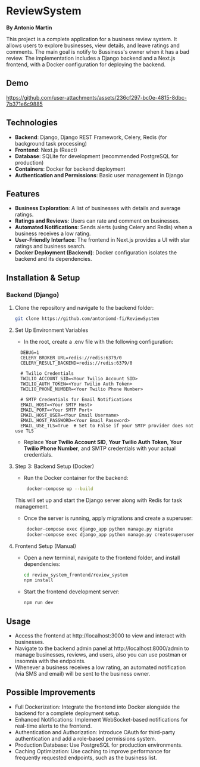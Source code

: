 # ReviewSystem

**By Antonio Martin**

This project is a complete application for a business review system. It allows users to explore businesses, view details, and leave ratings and comments. 
The main goal is notify to Bussiness's owner when it has a bad review.
The implementation includes a Django backend and a Next.js frontend, with a Docker configuration for deploying the backend.

## Demo

https://github.com/user-attachments/assets/236cf297-bc0e-4815-8dbc-7b371e6c9885

## Technologies

- **Backend**: Django, Django REST Framework, Celery, Redis (for background task processing)
- **Frontend**: Next.js (React)
- **Database**: SQLite for development (recommended PostgreSQL for production)
- **Containers**: Docker for backend deployment
- **Authentication and Permissions**: Basic user management in Django
  
## Features

- **Business Exploration**: A list of businesses with details and average ratings.
- **Ratings and Reviews**: Users can rate and comment on businesses.
- **Automated Notifications**: Sends alerts (using Celery and Redis) when a business receives a low rating.
- **User-Friendly Interface**: The frontend in Next.js provides a UI with star ratings and business search.
- **Docker Deployment (Backend)**: Docker configuration isolates the backend and its dependencies.


## Installation & Setup

### Backend (Django)

1. Clone the repository and navigate to the backend folder:

   ```bash
   git clone https://github.com/antoniomd-fi/ReviewSystem
   

2. Set Up Environment Variables
   - In the root, create a .env file with the following configuration:
    ```env
      DEBUG=1
      CELERY_BROKER_URL=redis://redis:6379/0
      CELERY_RESULT_BACKEND=redis://redis:6379/0

      # Twilio Credentials
      TWILIO_ACCOUNT_SID=<Your Twilio Account SID>
      TWILIO_AUTH_TOKEN=<Your Twilio Auth Token>
      TWILIO_PHONE_NUMBER=<Your Twilio Phone Number>

      # SMTP Credentials for Email Notifications
      EMAIL_HOST=<Your SMTP Host>
      EMAIL_PORT=<Your SMTP Port>
      EMAIL_HOST_USER=<Your Email Username>
      EMAIL_HOST_PASSWORD=<Your Email Password>
      EMAIL_USE_TLS=True  # Set to False if your SMTP provider does not use TLS
    ```
   - Replace **Your Twilio Account SID**, **Your Twilio Auth Token**, **Your Twilio Phone Number**, and SMTP credentials with your actual credentials.
3. Step 3: Backend Setup (Docker)
    - Run the Docker container for the backend:
       ```bash
        docker-compose up --build
     This will set up and start the Django server along with Redis for task management. 
    - Once the server is running, apply migrations and create a superuser:
       ```bash
        docker-compose exec django_app python manage.py migrate
        docker-compose exec django_app python manage.py createsuperuser

4.  Frontend Setup (Manual)
    - Open a new terminal, navigate to the frontend folder, and install dependencies:
        ```bash
        cd review_system_frontend/review_system
        npm install
    - Start the frontend development server:
       ```bash
      npm run dev

## Usage

- Access the frontend at http://localhost:3000 to view and interact with businesses.
- Navigate to the backend admin panel at http://localhost:8000/admin to manage businesses, reviews, and users, also you can use postman or insomnia with the endpoints.
- Whenever a business receives a low rating, an automated notification (via SMS and email) will be sent to the business owner.

## Possible Improvements

- Full Dockerization: Integrate the frontend into Docker alongside the backend for a complete deployment setup.
- Enhanced Notifications: Implement WebSocket-based notifications for real-time alerts to the frontend.
- Authentication and Authorization: Introduce OAuth for third-party authentication and add a role-based permissions system.
- Production Database: Use PostgreSQL for production environments.
- Caching Optimization: Use caching to improve performance for frequently requested endpoints, such as the business list.
